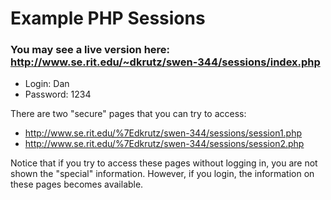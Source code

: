 # Example PHP Sessions

### You may see a live version here: http://www.se.rit.edu/~dkrutz/swen-344/sessions/index.php


- Login: Dan
- Password: 1234

There are two "secure" pages that you can try to access:

- http://www.se.rit.edu/%7Edkrutz/swen-344/sessions/session1.php
- http://www.se.rit.edu/%7Edkrutz/swen-344/sessions/session2.php

Notice that if you try to access these pages without logging in, you are not shown the "special" information. However, if you login, the information on these pages becomes available.
